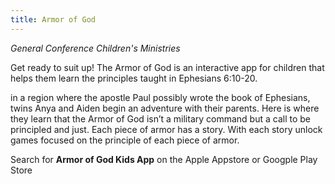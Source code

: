 ```yaml
---
title: Armor of God
---
```


_General Conference Children's Ministries_

Get ready to suit up! The Armor of God is an interactive app for children that helps them learn the principles taught in Ephesians 6:10-20.

in a region where the apostle Paul possibly wrote the book of Ephesians, twins Anya and Aiden begin an adventure with their parents. Here is where they learn that the Armor of God isn’t a military command but a call to be principled and just. Each piece of armor has a story. With each story unlock games focused on the principle of each piece of armor.

Search for **Armor of God Kids App** on the Apple Appstore or Googple Play Store